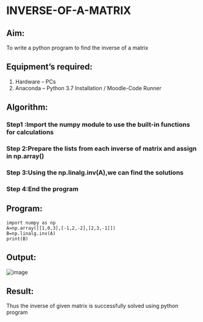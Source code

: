 # INVERSE-OF-A-MATRIX
## Aim:
To write a python program to find the inverse of a matrix
## Equipment’s required:
1. 	Hardware – PCs 
2. 	Anaconda – Python 3.7 Installation / Moodle-Code Runner
## Algorithm:
### Step1 :Import the numpy module to use the built-in functions for calculations
### Step 2:Prepare the lists from each inverse of matrix and assign in np.array()
### Step 3:Using the np.linalg.inv(A),we can find the solutions 
### Step 4:End the program 

## Program:
```
import numpy as np
A=np.array([[1,0,3],[-1,2,-2],[2,3,-1]])
B=np.linalg.inv(A)
print(B)
```
## Output:
![image](https://github.com/Daniel-christal/INVERSE-OF-A-MATRIX/assets/145742847/fb14c0d6-fda0-4380-8b52-464602b36389)

## Result:
Thus the inverse of given matrix is successfully solved using python program

